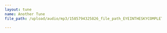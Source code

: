```yaml
---
layout: tune
name: Another Tune
file_path: /upload/audio/mp3/1585794325826_file_path_EYEINTHESKYCOMPLETE.mp3

---
```


